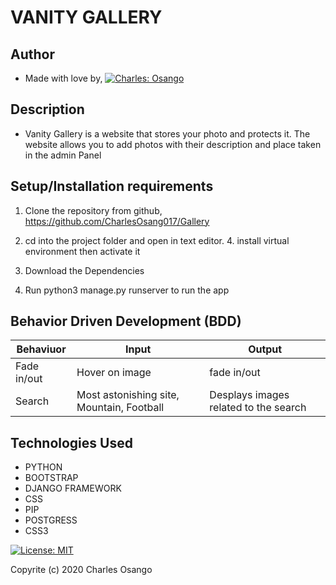 # VANITY GALLERY
## Author
* Made with love by,   [![Charles: Osango](https://img.shields.io/badge/Charles-Osango-yellow.svg)](Charles/Osango)
## Description
* Vanity Gallery is a website that stores your photo and protects it. The website allows you to add photos with their description and place taken in the admin Panel
## Setup/Installation requirements
1. Clone  the repository from github, https://github.com/CharlesOsang017/Gallery

3. cd into the project folder and open in text editor. 4. install virtual environment then activate it
4. Download the Dependencies
4. Run python3 manage.py runserver to run the app

## Behavior Driven Development (BDD)

| Behaviuor | Input | Output |
| --------------- | --------------- | --------------- |
| Fade in/out | Hover on image | fade in/out  |
| Search       | Most astonishing site, Mountain, Football | Desplays images related to the search |

## Technologies Used
* PYTHON
* BOOTSTRAP
* DJANGO FRAMEWORK
* CSS
* PIP
* POSTGRESS
* CSS3

[![License: MIT](https://img.shields.io/badge/License-MIT-yellow.svg)](license/MIT)

Copyrite (c) 2020 Charles Osango